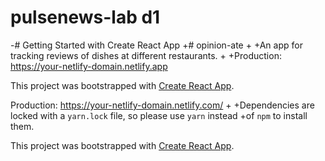 # pulsenews-lab d1

-# Getting Started with Create React App
+# opinion-ate
+
+An app for tracking reviews of dishes at different restaurants.
+
+Production: <https://your-netlify-domain.netlify.app>

 This project was bootstrapped with
 [Create React App](https://github.com/facebook/create-react-app).


 Production: https://your-netlify-domain.netlify.com/
+
+Dependencies are locked with a `yarn.lock` file, so please use `yarn` instead
+of `npm` to install them.

 This project was bootstrapped with
 [Create React App](https://github.com/facebook/create-react-app).
 
